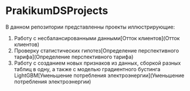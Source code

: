 # PrakikumDSProjects
В данном репозитории представленны проекты иллюстрирующие:  
1. Работу с несбалансированными данными[Отток клиентов](Отток клиентов)
2. Проверку статистических гипотез[Определение перспективного тарифа](Определение перспективного тарифа)
3. Работу с созданием новых признаков из данных, сборкой разных таблиц в одну, а также с моделью градиентного бустинга LightGBM[Уменьшение потребления электроэнергии](Уменьшение потребления электроэнергии)
